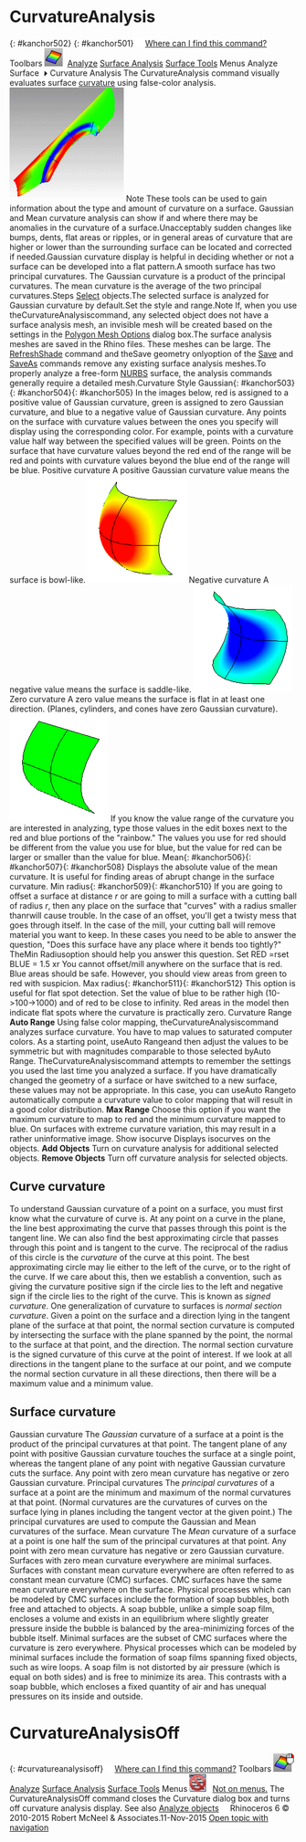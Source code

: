 ---
---


# CurvatureAnalysis
{: #kanchor502}
{: #kanchor501}
 [![images/transparent.gif](images/transparent.gif)Where can I find this command?](javascript:void(0);) Toolbars
![images/curvatureanalysis.png](images/curvatureanalysis.png) [Analyze](analyze-toolbar.html)  [Surface Analysis](surface-analysis-toolbar.html)  [Surface Tools](surface-tools-toolbar.html) 
Menus
Analyze
Surface![images/menuarrow.gif](images/menuarrow.gif)
Curvature Analysis
The CurvatureAnalysis command visually evaluates surface [curvature](http://en.wikipedia.org/wiki/Curvature) using false-color analysis.
![images/curvatureanalysis-001.png](images/curvatureanalysis-001.png)
Note
These tools can be used to gain information about the type and amount of curvature on a surface. Gaussian and Mean curvature analysis can show if and where there may be anomalies in the curvature of a surface.Unacceptably sudden changes like bumps, dents, flat areas or ripples, or in general areas of curvature that are higher or lower than the surrounding surface can be located and corrected if needed.Gaussian curvature display is helpful in deciding whether or not a surface can be developed into a flat pattern.A smooth surface has two principal curvatures. The Gaussian curvature is a product of the principal curvatures. The mean curvature is the average of the two principal curvatures.Steps
 [Select](select-objects.html) objects.The selected surface is analyzed for Gaussian curvature by default.Set the style and range.Note
If, when you use theCurvatureAnalysiscommand, any selected object does not have a surface analysis mesh, an invisible mesh will be created based on the settings in the [Polygon Mesh Options](polygon-mesh-simple-options.html) dialog box.The surface analysis meshes are saved in the Rhino files. These meshes can be large. The [RefreshShade](refreshshade.html) command and theSave geometry onlyoption of the [Save](save.html) and [SaveAs](save.html#saveas) commands remove any existing surface analysis meshes.To properly analyze a free-form [NURBS](http://www.rhino3d.com/nurbs) surface, the analysis commands generally require a detailed mesh.Curvature
Style
Gaussian{: #kanchor503}{: #kanchor504}{: #kanchor505}
In the images below, red is assigned to a positive value of Gaussian curvature, green is assigned to zero Gaussian curvature, and blue to a negative value of Gaussian curvature.
Any points on the surface with curvature values between the ones you specify will display using the corresponding color. For example, points with a curvature value half way between the specified values will be green. Points on the surface that have curvature values beyond the red end of the range will be red and points with curvature values beyond the blue end of the range will be blue.
Positive curvature
A positive Gaussian curvature value means the surface is bowl-like.
![images/curvatureanalysis-004.png](images/curvatureanalysis-004.png)
Negative curvature
A negative value means the surface is saddle-like.
![images/curvatureanalysis-002.png](images/curvatureanalysis-002.png)
Zero curvature
A zero value means the surface is flat in at least one direction. (Planes, cylinders, and cones have zero Gaussian curvature).
![images/curvatureanalysis-003.png](images/curvatureanalysis-003.png)
If you know the value range of the curvature you are interested in analyzing, type those values in the edit boxes next to the red and blue portions of the "rainbow." The values you use for red should be different from the value you use for blue, but the value for red can be larger or smaller than the value for blue.
Mean{: #kanchor506}{: #kanchor507}{: #kanchor508}
Displays the absolute value of the mean curvature. It is useful for finding areas of abrupt change in the surface curvature.
Min radius{: #kanchor509}{: #kanchor510}
If you are going to offset a surface at distance *r* or are going to mill a surface with a cutting ball of radius *r*, then any place on the surface that "curves" with a radius smaller thanrwill cause trouble.
In the case of an offset, you'll get a twisty mess that goes through itself. In the case of the mill, your cutting ball will remove material you want to keep.
In these cases you need to be able to answer the question, "Does this surface have any place where it bends too tightly?" TheMin Radiusoption should help you answer this question.
Set RED =rset BLUE = 1.5 xr
You cannot offset/mill anywhere on the surface that is red. Blue areas should be safe. However, you should view areas from green to red with suspicion.
Max radius{: #kanchor511}{: #kanchor512}
This option is useful for flat spot detection. Set the value of blue to be rather high (10-&gt;100-&gt;1000) and of red to be close to infinity. Red areas in the model then indicate flat spots where the curvature is practically zero.
Curvature Range
 **Auto Range** 
Using false color mapping, theCurvatureAnalysiscommand analyzes surface curvature. You have to map values to saturated computer colors. As a starting point, useAuto Rangeand then adjust the values to be symmetric but with magnitudes comparable to those selected byAuto Range.
TheCurvatureAnalysiscommand attempts to remember the settings you used the last time you analyzed a surface. If you have dramatically changed the geometry of a surface or have switched to a new surface, these values may not be appropriate. In this case, you can useAuto Rangeto automatically compute a curvature value to color mapping that will result in a good color distribution.
 **Max Range** 
Choose this option if you want the maximum curvature to map to red and the minimum curvature mapped to blue. On surfaces with extreme curvature variation, this may result in a rather uninformative image.
Show isocurve
Displays isocurves on the objects.
 **Add Objects** 
Turn on curvature analysis for additional selected objects.
 **Remove Objects** 
Turn off curvature analysis for selected objects.

## Curve curvature
To understand Gaussian curvature of a point on a surface, you must first know what the curvature of curve is.
At any point on a curve in the plane, the line best approximating the curve that passes through this point is the tangent line. We can also find the best approximating circle that passes through this point and is tangent to the curve. The reciprocal of the radius of this circle is the *curvature* of the curve at this point.
The best approximating circle may lie either to the left of the curve, or to the right of the curve. If we care about this, then we establish a convention, such as giving the curvature positive sign if the circle lies to the left and negative sign if the circle lies to the right of the curve. This is known as *signed curvature*.
One generalization of curvature to surfaces is *normal section curvature*. Given a point on the surface and a direction lying in the tangent plane of the surface at that point, the normal section curvature is computed by intersecting the surface with the plane spanned by the point, the normal to the surface at that point, and the direction. The normal section curvature is the signed curvature of this curve at the point of interest.
If we look at all directions in the tangent plane to the surface at our point, and we compute the normal section curvature in all these directions, then there will be a maximum value and a minimum value.

## Surface curvature
Gaussian curvature
The *Gaussian* curvature of a surface at a point is the product of the principal curvatures at that point. The tangent plane of any point with positive Gaussian curvature touches the surface at a single point, whereas the tangent plane of any point with negative Gaussian curvature cuts the surface. Any point with zero mean curvature has negative or zero Gaussian curvature.
Principal curvatures
The *principal curvatures* of a surface at a point are the minimum and maximum of the normal curvatures at that point. (Normal curvatures are the curvatures of curves on the surface lying in planes including the tangent vector at the given point.) The principal curvatures are used to compute the Gaussian and Mean curvatures of the surface.
Mean curvature
The *Mean* curvature of a surface at a point is one half the sum of the principal curvatures at that point. Any point with zero mean curvature has negative or zero Gaussian curvature.
Surfaces with zero mean curvature everywhere are minimal surfaces. Surfaces with constant mean curvature everywhere are often referred to as constant mean curvature (CMC) surfaces.
CMC surfaces have the same mean curvature everywhere on the surface.
Physical processes which can be modeled by CMC surfaces include the formation of soap bubbles, both free and attached to objects. A soap bubble, unlike a simple soap film, encloses a volume and exists in an equilibrium where slightly greater pressure inside the bubble is balanced by the area-minimizing forces of the bubble itself.
Minimal surfaces are the subset of CMC surfaces where the curvature is zero everywhere.
Physical processes which can be modeled by minimal surfaces include the formation of soap films spanning fixed objects, such as wire loops. A soap film is not distorted by air pressure (which is equal on both sides) and is free to minimize its area. This contrasts with a soap bubble, which encloses a fixed quantity of air and has unequal pressures on its inside and outside.

# CurvatureAnalysisOff
{: #curvatureanalysisoff}
 [![images/transparent.gif](images/transparent.gif)Where can I find this command?](javascript:void(0);) Toolbars
![images/curvatureanalysisoff.png](images/curvatureanalysisoff.png) [Analyze](analyze-toolbar.html)  [Surface Analysis](surface-analysis-toolbar.html)  [Surface Tools](surface-tools-toolbar.html) 
Menus
![images/-no-menu-item.png](images/-no-menu-item.png) [Not on menus.](menuwhattodo.html) 
The CurvatureAnalysisOff command closes the Curvature dialog box and turns off curvature analysis display.
See also
 [Analyze objects](sak-analysis.html) 
&#160;
&#160;
Rhinoceros 6 © 2010-2015 Robert McNeel &amp; Associates.11-Nov-2015
 [Open topic with navigation](curvatureanalysis.html) 

